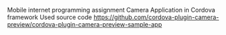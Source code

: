 Mobile internet programming assignment
Camera Application in Cordova framework
Used source code https://github.com/cordova-plugin-camera-preview/cordova-plugin-camera-preview-sample-app
